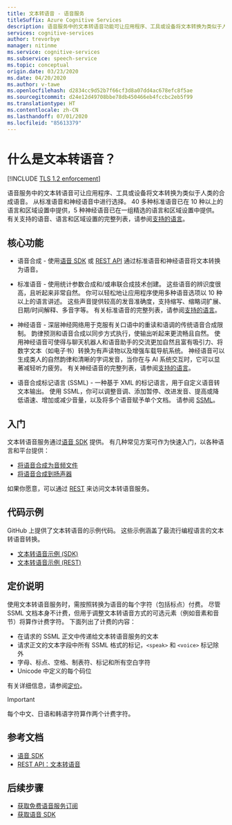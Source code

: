 ```yaml
---
title: 文本转语音 - 语音服务
titleSuffix: Azure Cognitive Services
description: 语音服务中的文本转语音功能可让应用程序、工具或设备将文本转换为类似于人类的自然合成语音。
services: cognitive-services
author: trevorbye
manager: nitinme
ms.service: cognitive-services
ms.subservice: speech-service
ms.topic: conceptual
origin.date: 03/23/2020
ms.date: 04/20/2020
ms.author: v-tawe
ms.openlocfilehash: d2834cc9d52b7f66cf3d8a07dd4ac678efc8f5ae
ms.sourcegitcommit: d24e12d49708bbe78db450466eb4fccbc2eb5f99
ms.translationtype: HT
ms.contentlocale: zh-CN
ms.lasthandoff: 07/01/2020
ms.locfileid: "85613379"
---
```

# <a name="what-is-text-to-speech"></a>什么是文本转语音？

[!INCLUDE [TLS 1.2 enforcement](../../../includes/cognitive-services-tls-announcement.md)]

语音服务中的文本转语音可让应用程序、工具或设备将文本转换为类似于人类的合成语音。 从标准语音和神经语音中进行选择。 40 多种标准语音已在 10 种以上的语言和区域设置中提供，5 种神经语音已在一组精选的语言和区域设置中提供。 有关支持的语音、语言和区域设置的完整列表，请参阅[支持的语言](language-support.md#text-to-speech)。

<!-- > [!NOTE] -->
<!-- > Bing Speech was decommissioned on October 15, 2019. If your applications, tools, or products are using the Bing Speech APIs or Custom Speech, we've created guides to help you migrate to the Speech service. -->
<!-- > - [Migrate from Bing Speech to the Speech service](how-to-migrate-from-bing-speech.md) -->

## <a name="core-features"></a>核心功能 

* 语音合成 - 使用[语音 SDK](quickstarts/text-to-speech-audio-file.md) 或 [REST API](rest-text-to-speech.md) 通过标准语音和神经语音将文本转换为语音。

<!-- * Asynchronous synthesis of long audio - Use the [Long Audio API](long-audio-api.md) to asynchronously synthesize text-to-speech files longer than 10 minutes (for example audio books or lectures). Unlike synthesis performed using the Speech SDK or speech-to-text REST API, responses aren't returned in real time. The expectation is that requests are sent asynchronously, responses are polled for, and that the synthesized audio is downloaded when made available from the service. Only neural voices are supported. -->

* 标准语音 - 使用统计参数合成和/或串联合成技术创建。 这些语音的辨识度很高，且听起来非常自然。 你可以轻松地让应用程序使用多种语音选项以 10 种以上的语言讲述。 这些声音提供较高的发音准确度，支持缩写、缩略词扩展、日期/时间解释、多音字等。 有关标准语音的完整列表，请参阅[支持的语言](language-support.md#text-to-speech)。

* 神经语音 - 深层神经网络用于克服有关口语中的重读和语调的传统语音合成限制。 韵律预测和语音合成以同步方式执行，使输出听起来更流畅且自然。 使用神经语音可使得与聊天机器人和语音助手的交流更加自然且富有吸引力、将数字文本（如电子书）转换为有声读物以及增强车载导航系统。 神经语音可以生成类人的自然韵律和清晰的字词发音，当你在与 AI 系统交互时，它可以显著减轻听力疲劳。 有关神经语音的完整列表，请参阅[支持的语言](language-support.md#text-to-speech)。

* 语音合成标记语言 (SSML) - 一种基于 XML 的标记语言，用于自定义语音转文本输出。 使用 SSML，你可以调整音调、添加暂停、改进发音、提高或降低语速、增加或减少音量，以及将多个语音赋予单个文档。 请参阅 [SSML](speech-synthesis-markup.md)。

## <a name="get-started"></a>入门

文本转语音服务通过[语音 SDK](speech-sdk.md) 提供。 有几种常见方案可作为快速入门，以各种语言和平台提供：

* [将语音合成为音频文件](quickstarts/text-to-speech-audio-file.md)
* [将语音合成到扬声器](quickstarts/text-to-speech.md)

<!-- * [Asynchronously synthesize long-form audio](quickstarts/text-to-speech/async-synthesis-long-form-audio.md) -->

如果你愿意，可以通过 [REST](rest-text-to-speech.md) 来访问文本转语音服务。

## <a name="sample-code"></a>代码示例

GitHub 上提供了文本转语音的示例代码。 这些示例涵盖了最流行编程语言的文本转语音转换。

- [文本转语音示例 (SDK)](https://github.com/Azure-Samples/cognitive-services-speech-sdk)
- [文本转语音示例 (REST)](https://github.com/Azure-Samples/Cognitive-Speech-TTS)

<!-- ## Customization  -->

## <a name="pricing-note"></a>定价说明

使用文本转语音服务时，需按照转换为语音的每个字符（包括标点）付费。 尽管 SSML 文档本身不计费，但用于调整文本转语音方式的可选元素（例如音素和音节）将算作计费字符。 下面列出了计费的内容：

- 在请求的 SSML 正文中传递给文本转语音服务的文本
- 请求正文的文本字段中所有 SSML 格式的标记，`<speak>` 和 `<voice>` 标记除外
- 字母、标点、空格、制表符、标记和所有空白字符
- Unicode 中定义的每个码位

有关详细信息，请参阅[定价](https://www.azure.cn/pricing/details/cognitive-services/)。

> [!IMPORTANT]
> 每个中文、日语和韩语字符算作两个计费字符。

## <a name="reference-docs"></a>参考文档

- [语音 SDK](speech-sdk.md)
- [REST API：文本转语音](rest-text-to-speech.md)

## <a name="next-steps"></a>后续步骤

- [获取免费语音服务订阅](get-started.md)
- [获取语音 SDK](speech-sdk.md)
